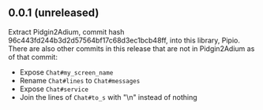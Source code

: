 ## 0.0.1 (unreleased)

Extract Pidgin2Adium, commit hash 96c443fd244b3d2d57564bf17c68d3ec1bcb48ff, into
this library, Pipio. There are also other commits in this release that are not in
Pidgin2Adium as of that commit:

* Expose `Chat#my_screen_name`
* Rename `Chat#lines` to `Chat#messages`
* Expose `Chat#service`
* Join the lines of `Chat#to_s` with "\n" instead of nothing
